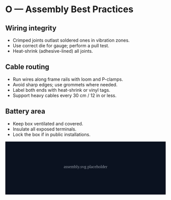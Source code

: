 # O — Assembly Best Practices

## Wiring integrity
- Crimped joints outlast soldered ones in vibration zones.  
- Use correct die for gauge; perform a pull test.  
- Heat-shrink (adhesive-lined) all joints.  

## Cable routing
- Run wires along frame rails with loom and P-clamps.  
- Avoid sharp edges; use grommets where needed.  
- Label both ends with heat-shrink or vinyl tags.  
- Support heavy cables every 30 cm / 12 in or less.

## Battery area
- Keep box ventilated and covered.  
- Insulate all exposed terminals.  
- Lock the box if in public installations.

![](./assets/assembly.svg)
